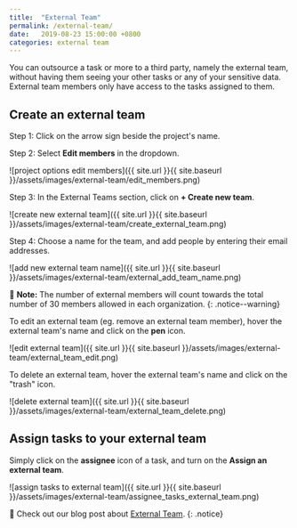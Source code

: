 ```yaml
---
title:  "External Team"
permalink: /external-team/
date:   2019-08-23 15:00:00 +0800
categories: external team
---
```

You can outsource a task or more to a third party, namely the external team, without having them seeing your other tasks or any of your sensitive data. External team members only have access to the tasks assigned to them.

## Create an external team 

Step 1: Click on the arrow sign beside the project's name.

Step 2: Select **Edit members** in the dropdown.

![project options edit members]({{ site.url }}{{ site.baseurl }}/assets/images/external-team/edit_members.png)

Step 3: In the External Teams section, click on **+ Create new team**.

![create new external team]({{ site.url }}{{ site.baseurl }}/assets/images/external-team/create_external_team.png)

Step 4: Choose a name for the team, and add people by entering their email addresses.

![add new external team name]({{ site.url }}{{ site.baseurl }}/assets/images/external-team/external_add_team_name.png)

📝 **Note:** The number of external members will count towards the total number of 30 members allowed in each organization.
{: .notice--warning}

To edit an external team (eg. remove an external team member), hover the external team's name and click on the **pen** icon.

![edit external team]({{ site.url }}{{ site.baseurl }}/assets/images/external-team/external_team_edit.png)

To delete an external team, hover the external team's name and click on the "trash" icon.

![delete external team]({{ site.url }}{{ site.baseurl }}/assets/images/external-team/external_team_delete.png)


## Assign tasks to your external team

Simply click on the **assignee** icon of a task, and turn on the **Assign an external team**.

![assign tasks to external team]({{ site.url }}{{ site.baseurl }}/assets/images/external-team/assignee_tasks_external_team.png)

🔖 Check out our blog post about [External Team](https://quire.io/blog/p/5-Easy-Steps-to-Quires-External-Team.html).
{: .notice}